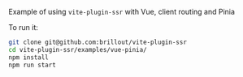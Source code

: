 Example of using `vite-plugin-ssr` with Vue, client routing and Pinia

To run it:

```bash
git clone git@github.com:brillout/vite-plugin-ssr
cd vite-plugin-ssr/examples/vue-pinia/
npm install
npm run start
```
